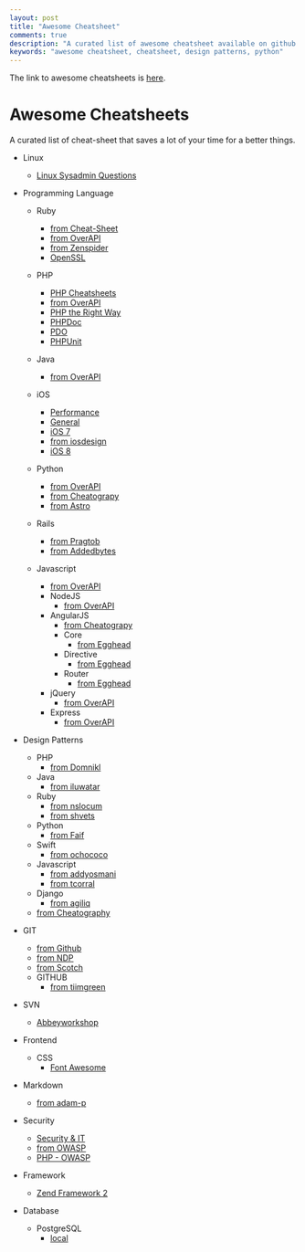 ```yaml
---
layout: post
title: "Awesome Cheatsheet"
comments: true
description: "A curated list of awesome cheatsheet available on github."
keywords: "awesome cheatsheet, cheatsheet, design patterns, python"
---
```


The link to awesome cheatsheets is [here](https://github.com/rakesh-sankar/awesome-cheatsheets.git).


# Awesome Cheatsheets
A curated list of cheat-sheet that saves a lot of your time for a better things.

- Linux
    - [Linux Sysadmin Questions](https://github.com/chassing/linux-sysadmin-interview-questions)

- Programming Language
    - Ruby
        - [from Cheat-Sheet](http://www.cheat-sheets.org/saved-copy/RubyCheat.pdf)
        - [from OverAPI](http://overapi.com/ruby/)
        - [from Zenspider](http://www.zenspider.com/Languages/Ruby/QuickRef.html)
        - [OpenSSL](https://github.com/augustl/ruby-openssl-cheat-sheet)
    - PHP
        - [PHP Cheatsheets](http://phpcheatsheets.com/)
        - [from OverAPI](http://overapi.com/php/)
        - [PHP the Right Way](http://www.phptherightway.com/)
        - [PHPDoc](https://github.com/jruzafa/PhpDoc2Cheatsheet)
        - [PDO](https://github.com/tomkyle/PDO-Cheatsheet)
        - [PHPUnit](http://otroblogmas.com/wp-content/uploads/2011/06/PHPUnit-Cheat-Sheet.pdf)

    - Java
        - [from OverAPI](http://overapi.com/java/)
    - iOS
        - [Performance](https://github.com/danielamitay/iOS-App-Performance-Cheatsheet)
        - [General](https://github.com/Avocarrot/ios-cheatsheet)
        - [iOS 7](http://ivomynttinen.com/blog/the-ios-7-design-cheat-sheet/)
        - [from iosdesign](http://iosdesign.ivomynttinen.com/)
        - [iOS 8](http://click-labs.com/ios-8-design-cheat-sheet-and-free-iphone6plus-gui-psd/)
    - Python
        - [from OverAPI](http://overapi.com/python/)
        - [from Cheatograpy](http://www.cheatography.com/davechild/cheat-sheets/python/)
        - [from Astro](http://www.astro.up.pt/~sousasag/Python_For_Astronomers/Python_qr.pdf)
    - Rails
        - [from Pragtob](https://github.com/PragTob/rails-beginner-cheatsheet)
        - [from Addedbytes](https://www.addedbytes.com/download/ruby-on-rails-cheat-sheet-v1/png/)
    - Javascript
        - [from OverAPI](http://overapi.com/javascript/)
        - NodeJS
            - [from OverAPI](http://overapi.com/nodejs/)
        - AngularJS
            - [from Cheatograpy](http://www.cheatography.com/proloser/cheat-sheets/angularjs/)
            - Core
                - [from Egghead](https://d2eip9sf3oo6c2.cloudfront.net/pdf/egghead-io-angular-core-services-cheat-sheet.pdf)
            - Directive
                - [from Egghead](https://d2eip9sf3oo6c2.cloudfront.net/pdf/egghead-io-directive-definition-object-cheat-sheet.pdf)
            - Router
                - [from Egghead](https://d2eip9sf3oo6c2.cloudfront.net/pdf/egghead-io-ui-router-cheat-sheet.pdf)
        - jQuery
            - [from OverAPI](http://overapi.com/jquery/)
        - Express
            - [from OverAPI](http://overapi.com/express/)

- Design Patterns
    - PHP
        - [from Domnikl](https://github.com/domnikl/DesignPatternsPHP)
    - Java
        - [from iluwatar](https://github.com/iluwatar/java-design-patterns)
    - Ruby
        - [from nslocum](https://github.com/nslocum/design-patterns-in-ruby)
        - [from shvets](https://github.com/shvets/design_patterns_in_ruby)
    - Python
        - [from Faif](https://github.com/faif/python-patterns)
    - Swift
        - [from ochococo](https://github.com/ochococo/Design-Patterns-In-Swift)
    - Javascript
        - [from addyosmani](https://github.com/addyosmani/essential-js-design-patterns)
        - [from tcorral](https://github.com/tcorral/Design-Patterns-in-Javascript)
    - Django
        - [from agiliq](https://github.com/agiliq/django-design-patterns)
    - [from Cheatography](http://www.cheatography.com/david/cheat-sheets/object-oriented-design/)

- GIT
    - [from Github](https://training.github.com/kit/downloads/github-git-cheat-sheet.pdf)
    - [from NDP](http://ndpsoftware.com/git-cheatsheet.html)
    - [from Scotch](https://scotch.io/bar-talk/git-cheat-sheet)
    - GITHUB
        - [from tiimgreen](https://github.com/tiimgreen/github-cheat-sheet)

- SVN
    - [Abbeyworkshop](http://abbeyworkshop.com/howto/misc/svn01/)

- Frontend
    - CSS
        - [Font Awesome](http://fortawesome.github.io/Font-Awesome/cheatsheet/)

- Markdown
    - [from adam-p](https://github.com/adam-p/markdown-here/wiki/Markdown-Cheatsheet)

- Security
    - [Security & IT](http://zeltser.com/cheat-sheets/)
    - [from OWASP](https://www.owasp.org/index.php/OWASP_Cheat_Sheet_Series)
    - [PHP - OWASP](https://www.owasp.org/index.php/PHP_Security_Cheat_Sheet)

- Framework
   - [Zend Framework 2](http://zf2cheatsheet.com/)  

- Database
    - PostgreSQL
        - [local](https://github.com/rakesh-sankar/awesome-cheatsheets/tree/master/local/postgresql)
